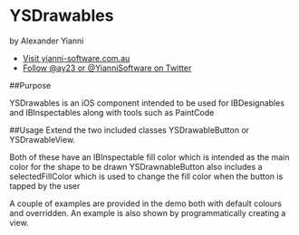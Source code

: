 # YSDrawables

by Alexander Yianni

  * [Visit yianni-software.com.au][1]
  * [Follow @ay23 or @YianniSoftware on Twitter][2]

##Purpose

YSDrawables is an iOS component intended to be used for IBDesignables and IBInspectables along with tools such as PaintCode

##Usage
Extend the two included classes YSDrawableButton or YSDrawableView.

Both of these have an IBInspectable fill color which is intended as the main color for the shape to be drawn
YSDrawnableButton also includes a selectedFillColor which is used to change the fill color when the button is tapped by the user

A couple of examples are provided in the demo both with default colours and overridden.
An example is also shown by programmatically creating a view.

[1]: http://yianni-software.com.au/ "yianni software"
[2]: http://twitter.com/ay23/ "@ay23 on Twitter"
